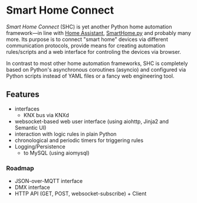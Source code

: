 
# Smart Home Connect

*Smart Home Connect* (SHC) is yet another Python home automation framework—in line with [Home Assistant](https://www.home-assistant.io/), [SmartHome.py](https://mknx.github.io/smarthome/) and probably many more.
Its purpose is to connect "smart home" devices via different communication protocols, provide means for creating automation rules/scripts and a web interface for controling the devices via browser.

In contrast to most other home automation frameworks, SHC is completely based on Python's asynchronous coroutines (asyncio) and configured via Python scripts instead of YAML files or a fancy web engineering tool. 


## Features

* interfaces
    * KNX bus via KNXd 
* websocket-based web user interface (using aiohttp, Jinja2 and Semantic UI)
* interaction with logic rules in plain Python
* chronological and periodic timers for triggering rules
* Logging/Persistence
    * to MySQL (using aiomysql)

### Roadmap

* JSON-over-MQTT interface
* DMX interface
* HTTP API (GET, POST, websocket-subscribe) + Client
